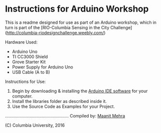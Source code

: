# Instructions for Arduino Workshop

This is a readme designed for use as part of an Arduino workshop, which in turn is part of the [RIO-Columbia Sensing in the City Challenge] (http://columbia-riodesignchallenge.weebly.com/) 


Hardware Used:
- Arduino Uno
- TI CC3000 Shield
- Grove Starter Kit
- Power Supply for Arduino Uno
- USB Cable (A to B)

Instructions for Use:

1. Begin by downloading & installing the [Arduino IDE software](https://www.arduino.cc/en/Main/Software) for your computer.
2. Install the libraries folder as described inside it.
3. Use the Source Code as Examples for your Project.
	
....................................................
Compiled by: [Maanit Mehra](https://github.com/maanitmehra/)

(C) Columbia University, 2016